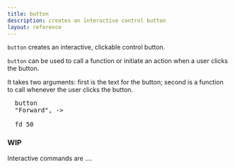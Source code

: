 ```yaml
---
title: button
description: creates an interactive control button 
layout: reference
---
```


<!-- size of canvas - e.g. width=249 height=99  -->
<code>button</code> creates an interactive, clickable control button.

<code>button</code> can be used to call a function or initiate an action when a user clicks the button. 

It takes two arguments: first is the text for the button; second is a function to call whenever the user clicks the button.

<pre class="jumbo" >
  button
  <span data-dfn="button label">"Forward", -></span>
  
  <span data-dfn="action">fd 50</span>
</pre>
  
<script type="demo">
demo ->
  pen goldenrod, 10
  button "Forward", ->
  fd 50
</script>

<h3>WIP</h3>
<!-- example to call something else as well -->

Interactive commands are ....
